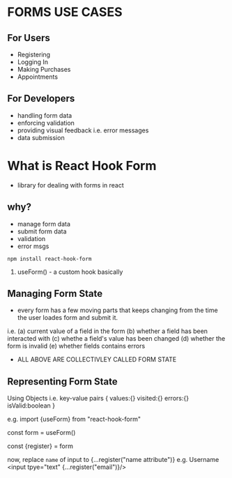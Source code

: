 # FORMS USE CASES

## For Users

- Registering
- Logging In
- Making Purchases
- Appointments

## For Developers

- handling form data
- enforcing validation
- providing visual feedback i.e. error messages
- data submission

# What is React Hook Form

- library for dealing with forms in react

## why?

- manage form data
- submit form data
- validation
- error msgs

`npm install react-hook-form`

1. useForm() - a custom hook basically

## Managing Form State

- every form has a few moving parts that keeps changing from the time the user loades form and submit it.

i.e.
(a) current value of a field in the form
(b) whether a field has been interacted with
(c) whethe a field's value has been changed
(d) whether the form is invalid
(e) whether fields contains errors

- ALL ABOVE ARE COLLECTIVLEY CALLED FORM STATE

## Representing Form State

Using Objects i.e. key-value pairs
{
values:{}
visited:{}
errors:{}
isValid:boolean
}

e.g.
import {useForm} from "react-hook-form"

const form = useForm()

const {register} = form

now, replace `name` of input to {...register("name attribute")}
e.g. <label htmlFor="email">Username</label>
<input tpye="text" {...register("email")}/>
